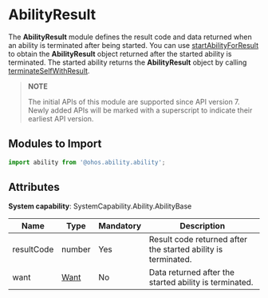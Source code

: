 # AbilityResult

The **AbilityResult** module defines the result code and data returned when an ability is terminated after being started. You can use [startAbilityForResult](js-apis-ability-featureAbility.md#featureabilitystartabilityforresult7) to obtain the **AbilityResult** object returned after the started ability is terminated. The started ability returns the **AbilityResult** object by calling [terminateSelfWithResult](js-apis-ability-featureAbility.md#featureabilityterminateselfwithresult7).

> **NOTE**
>
> The initial APIs of this module are supported since API version 7. Newly added APIs will be marked with a superscript to indicate their earliest API version.

## Modules to Import

```ts
import ability from '@ohos.ability.ability';
```

## Attributes

**System capability**: SystemCapability.Ability.AbilityBase

| Name       |  Type                | Mandatory| Description                                                        |
| ----------- | -------------------- | ---- | ------------------------------------------------------------ |
| resultCode  | number               | Yes  | Result code returned after the started ability is terminated.                               |
| want  | [Want](./js-apis-app-ability-want.md)               | No  | Data returned after the started ability is terminated.|
